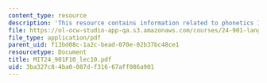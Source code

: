 ```yaml
---
content_type: resource
description: 'This resource contains information related to phonetics III: suprasegmentals. '
file: https://ol-ocw-studio-app-qa.s3.amazonaws.com/courses/24-901-language-and-its-structure-i-phonology-fall-2010/3ba327c84ba0087df31667aff086a901_MIT24_901F10_lec10.pdf
file_type: application/pdf
parent_uid: f13bd08c-1a2c-bead-070e-02b37bc48ce1
resourcetype: Document
title: MIT24_901F10_lec10.pdf
uid: 3ba327c8-4ba0-087d-f316-67aff086a901
---
```

